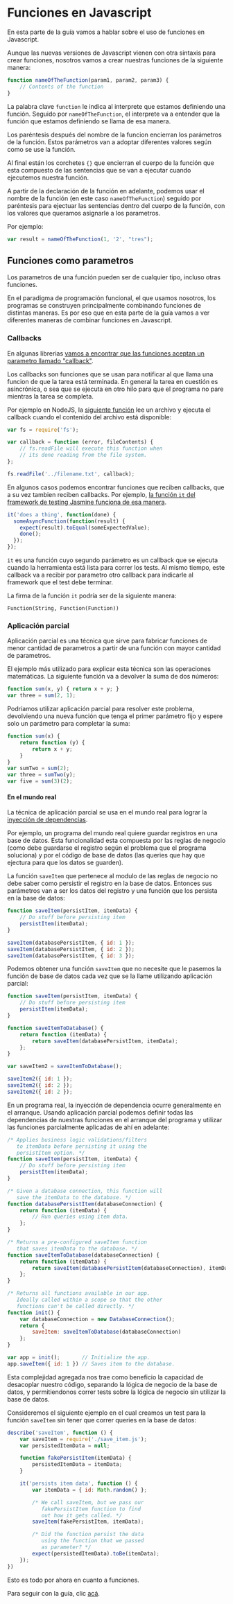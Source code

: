 # Funciones en Javascript

En esta parte de la guía vamos a hablar sobre el uso de funciones en Javascript.

Aunque las nuevas versiones de Javascript vienen con otra sintaxis para crear funciones, nosotros vamos a crear nuestras funciones de la siguiente manera:

```javascript
function nameOfTheFunction(param1, param2, param3) {
	// Contents of the function
}
```

La palabra clave `function` le indica al interprete que estamos definiendo una función. Seguido por `nameOfTheFunction`, el interprete va a entender que la función que estamos definiendo se llama de esa manera.

Los paréntesis después del nombre de la funcion encierran los parámetros de la función. Estos parámetros van a adoptar diferentes valores según como se use la función.

Al final están los corchetes `{}` que encierran el cuerpo de la función que esta compuesto de las sentencias que se van a ejecutar cuando ejecutemos nuestra función.

A partir de la declaración de la función en adelante, podemos usar el nombre de la función (en este caso `nameOfTheFunction`) seguido por paréntesis para ejectuar las sentencias dentro del cuerpo de la función, con los valores que queramos asignarle a los parametros.

Por ejemplo:

```javascript
var result = nameOfTheFunction(1, '2', "tres");
```

## Funciones como parametros

Los parametros de una función pueden ser de cualquier tipo, incluso otras funciones.

En el paradigma de programación funcional, el que usamos nosotros, los programas se construyen principalmente combinando funciones de distintas maneras. Es por eso que en esta parte de la guía vamos a ver diferentes maneras de combinar funciones en Javascript.

### Callbacks

En algunas librerias [vamos a encontrar que las funciones aceptan un parametro llamado "callback"](https://nodejs.org/api/http.html#http_request_end_data_encoding_callback).

Los callbacks son funciones que se usan para notificar al que llama una funcion de que la tarea está terminada. En general la tarea en cuestión es asincrónica, o sea que se ejecuta en otro hilo para que el programa no pare mientras la tarea se completa.

Por ejemplo en NodeJS, la [siguiente función](https://nodejs.org/api/fs.html#fs_fs_readfile_path_options_callback) lee un archivo y ejecuta el callback cuando el contenido del archivo está disponible:

```javascript
var fs = require('fs');

var callback = function (error, fileContents) {
	// fs.readFile will execute this function when
	// its done reading from the file system.
};

fs.readFile('../filename.txt', callback);
```

En algunos casos podemos encontrar funciones que reciben callbacks, que a su vez tambien reciben callbacks. Por ejemplo, [la función `it` del framework de testing Jasmine funciona de esa manera](https://jasmine.github.io/tutorials/async#callbacks).

```javascript
it('does a thing', function(done) {
  someAsyncFunction(function(result) {
    expect(result).toEqual(someExpectedValue);
    done();
  });
});
```

`it` es una función cuyo segundo parámetro es un callback que se ejecuta cuando la herramienta está lista para correr los tests. Al mismo tiempo, este callback va a recibir por parametro otro callback para indicarle al framework que el test debe terminar.

La firma de la función `it` podría ser de la siguiente manera:

```
Function(String, Function(Function))
```

### Aplicación parcial

Aplicación parcial es una técnica que sirve para fabricar funciones de menor cantidad de parametros a partir de una función con mayor cantidad de parametros.

El ejemplo más utilizado para explicar esta técnica son las operaciones matemáticas. La siguiente función va a devolver la suma de dos números:

```javascript
function sum(x, y) { return x + y; }
var three = sum(2, 1);
```

Podríamos utilizar aplicación parcial para resolver este problema, devolviendo una nueva función que tenga el primer parámetro fijo y espere solo un parámetro para completar la suma:

```javascript
function sum(x) {
	return function (y) {
		return x + y;
	}
}
var sumTwo = sum(2);
var three = sumTwo(y);
var five = sum(3)(2);
```

#### En el mundo real

La técnica de aplicación parcial se usa en el mundo real para lograr la [inyección de dependencias](https://en.wikipedia.org/wiki/Dependency_injection).

Por ejemplo, un programa del mundo real quiere guardar registros en una base de datos. Esta funcionalidad esta compuesta por las reglas de negocio (como debe guardarse el registro según el problema que el programa soluciona) y por el código de base de datos (las queries que hay que ejectura para que los datos se guarden).

La función `saveItem` que pertenece al modulo de las reglas de negocio no debe saber como persistir el registro en la base de datos. Entonces sus parámetros van a ser los datos del registro y una función que los persista en la base de datos:

```javascript
function saveItem(persistItem, itemData) {
	// Do stuff before persisting item
	persistItem(itemData);
}

saveItem(databasePersistItem, { id: 1 });
saveItem(databasePersistItem, { id: 2 });
saveItem(databasePersistItem, { id: 3 });
```

Podemos obtener una función `saveItem` que no necesite que le pasemos la función de base de datos cada vez que se la llame utilizando aplicación parcial:

```javascript
function saveItem(persistItem, itemData) {
	// Do stuff before persisting item
	persistItem(itemData);
}

function saveItemToDatabase() {
	return function (itemData) {
		return saveItem(databasePersistItem, itemData);
	};
}

var saveItem2 = saveItemToDatabase();

saveItem2({ id: 1 });
saveItem2({ id: 2 });
saveItem2({ id: 2 });
```

En un programa real, la inyección de dependencia ocurre generalmente en el arranque. Usando aplicación parcial podemos definir todas las dependencias de nuestras funciones en el arranque del programa y utilizar las funciones parcialmente aplicadas de ahí en adelante:

```javascript
/* Applies business logic validations/filters
   to itemData before persisting it using the
   persistItem option. */
function saveItem(persistItem, itemData) {
	// Do stuff before persisting item
	persistItem(itemData);
}

/* Given a database connection, this function will
   save the itemData to the database. */
function databasePersistItem(databaseConnection) {
	return function (itemData) {
		// Run queries using item data.
	};
}

/* Returns a pre-configured saveItem function
   that saves itemData to the database. */
function saveItemToDatabase(databaseConnection) {
	return function (itemData) {
		return saveItem(databasePersistItem(databaseConnection), itemData);
	};
}

/* Returns all functions available in our app.
   Ideally called within a scope so that the other
   functions can't be called directly. */
function init() {
	var databaseConnection = new DatabaseConnection();
	return {
		saveItem: saveItemToDatabase(databaseConnection)
	};
}

var app = init();       // Initialize the app.
app.saveItem({ id: 1 }) // Saves item to the database.
```

Esta complejidad agregada nos trae como beneficio la capacidad de desacoplar nuestro código, separando la lógica de negocio de la base de datos, y permitiendonos correr tests sobre la lógica de negocio sin utilizar la base de datos.

Consideremos el siguiente ejemplo en el cual creamos un test para la función `saveItem` sin tener que correr queries en la base de datos:

```javascript
describe('saveItem', function () {
	var saveItem = require('./save_item.js');
	var persistedItemData = null;

	function fakePersistItem(itemData) {
		persistedItemData = itemData;
	}

	it('persists item data', function () {
		var itemData = { id: Math.random() };

		/* We call saveItem, but we pass our
		   fakePersistItem function to find
		   out how it gets called. */
		saveItem(fakePersistItem, itemData);

		/* Did the function persist the data
		   using the function that we passed
		   as parameter? */
		expect(persistedItemData).toBe(itemData);
	});
})
```

Esto es todo por ahora en cuanto a funciones.

Para seguir con la guía, clic [acá](/inituy/onboarding/src/master/javascript/parallelism.md).